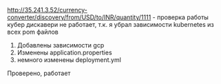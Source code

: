 http://35.241.3.52/currency-converter/discovery/from/USD/to/INR/quantity/1111 - проверка работы кубер дискавери
 не работает, т.к. я убрал зависимости kubernetes из всех pom файлов
 
1. Добавлены зависимости gcp
2. Изменены application.properties
3. немного изменены deployment.yml

Проверено, работает 

